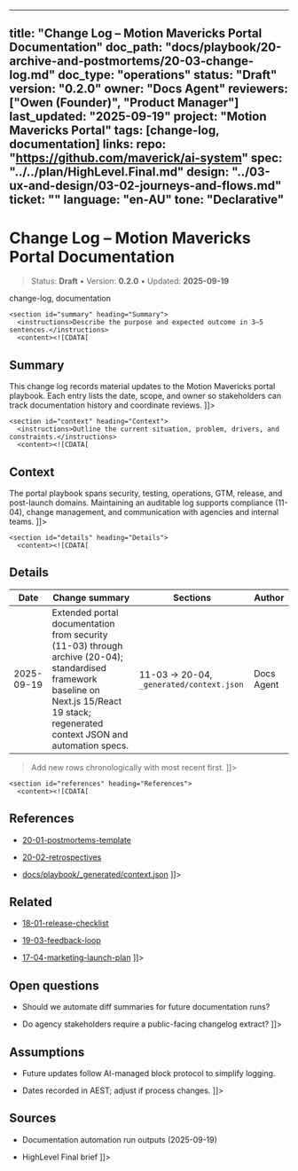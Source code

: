 <!-- ai:managed start file="docs/playbook/20-archive-and-postmortems/20-03-change-log.md" responsibility="docs" strategy="replace" -->
---
title: "Change Log – Motion Mavericks Portal Documentation"
doc_path: "docs/playbook/20-archive-and-postmortems/20-03-change-log.md"
doc_type: "operations"
status: "Draft"
version: "0.2.0"
owner: "Docs Agent"
reviewers: ["Owen (Founder)", "Product Manager"]
last_updated: "2025-09-19"
project: "Motion Mavericks Portal"
tags: [change-log, documentation]
links:
  repo: "https://github.com/maverick/ai-system"
  spec: "../../plan/HighLevel.Final.md"
  design: "../03-ux-and-design/03-02-journeys-and-flows.md"
  ticket: "<PLACEHOLDER>"
language: "en-AU"
tone: "Declarative"
---

# Change Log – Motion Mavericks Portal Documentation

> Status: **Draft** • Version: **0.2.0** • Updated: **2025-09-19**

<doc xmlns="urn:docs:universal"
     type="operations"
     path="docs/playbook/20-archive-and-postmortems/20-03-change-log.md"
     version="0.2.0"
     status="Draft"
     owner="Docs Agent">

  <meta>
    <link rel="repo" href="https://github.com/maverick/ai-system"/>
    <link rel="spec" href="../../plan/HighLevel.Final.md"/>
    <link rel="design" href="../03-ux-and-design/03-02-journeys-and-flows.md"/>
    <tags>change-log, documentation</tags>
  </meta>

  <sections>

    <section id="summary" heading="Summary">
      <instructions>Describe the purpose and expected outcome in 3–5 sentences.</instructions>
      <content><![CDATA[
## Summary
This change log records material updates to the Motion Mavericks portal playbook. Each entry lists the date, scope, and owner so stakeholders can track documentation history and coordinate reviews.
]]></content>
    </section>

    <section id="context" heading="Context">
      <instructions>Outline the current situation, problem, drivers, and constraints.</instructions>
      <content><![CDATA[
## Context
The portal playbook spans security, testing, operations, GTM, release, and post-launch domains. Maintaining an auditable log supports compliance (11-04), change management, and communication with agencies and internal teams.
]]></content>
    </section>

    <section id="details" heading="Details">
      <content><![CDATA[
## Details

| Date | Change summary | Sections | Author |
|------|----------------|----------|--------|
| 2025-09-19 | Extended portal documentation from security (11-03) through archive (20-04); standardised framework baseline on Next.js 15/React 19 stack; regenerated context JSON and automation specs. | 11-03 → 20-04, `_generated/context.json` | Docs Agent |

> Add new rows chronologically with most recent first.
]]></content>
    </section>

    <section id="references" heading="References">
      <content><![CDATA[
## References
- [20-01-postmortems-template](20-01-postmortems-template.md)
- [20-02-retrospectives](20-02-retrospectives.md)
- [docs/playbook/_generated/context.json](_generated/context.json)
]]></content>
    </section>

    <section id="related" heading="Related">
      <content><![CDATA[
## Related
- [18-01-release-checklist](../18-release-and-cutover/18-01-release-checklist.md)
- [19-03-feedback-loop](../19-post-launch/19-03-feedback-loop.md)
- [17-04-marketing-launch-plan](../17-go-to-market-and-legal/17-04-marketing-launch-plan.md)
]]></content>
    </section>

    <section id="open_questions" heading="Open questions">
      <content><![CDATA[
## Open questions
- Should we automate diff summaries for future documentation runs?
- Do agency stakeholders require a public-facing changelog extract?
]]></content>
    </section>

    <section id="assumptions" heading="Assumptions">
      <content><![CDATA[
## Assumptions
- Future updates follow AI-managed block protocol to simplify logging.
- Dates recorded in AEST; adjust if process changes.
]]></content>
    </section>

    <section id="sources" heading="Sources">
      <content><![CDATA[
## Sources
- Documentation automation run outputs (2025-09-19)
- HighLevel Final brief
]]></content>
    </section>

  </sections>
</doc>
<!-- ai:managed end -->
